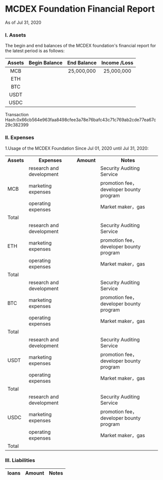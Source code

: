 # MCDEX Foundation Financial Report
As of Jul 31, 2020
### I. Assets
The begin and end balances of the MCDEX foundation's financial report for the latest period is as follows:

| Assets | Begin Balance | End Balance | Income /Loss   |
| :----:         | :-----:         | :----:          | :----:  |
| MCB            |       | 25,000,000      |  25,000,000       |
| ETH            |                 |                 |         |
| BTC            |                 |                 |         |
| USDT           |                 |                 |         |
| USDC            |                 |                 |         |end

Transaction Hash:0x66cb564e963faa8498cfee3a78e76bafc43c71c769ab2cde77ea67c29c382399

### II. Expenses 
1.Usage of the MCDEX Foundation  Since Jul 01, 2020 until Jul 31, 2020:
<table>
    <tr>
        <th rowspan="1">Assets</th>
        <th>Expenses </th>
        <th>Amount</th>
        <th>Notes</th>
    </tr>
    <tr>
        <td rowspan="3">MCB</td>
        <td>research and development</td>
        <td> 	</td>
        <td>Security Auditing Service</td>
    </tr>
    <tr>
        <td>marketing expenses</td>
        <td>   </td>
        <td> promotion fee，developer bounty program</td>
    </tr>
    <tr>
        <td>operating expenses</td>
        <td>   </td>
        <td>Market maker，gas</td>
    </tr>
    <tr>
        <td rowspan="1">Total</td>
        <td>  </td>
        <td>  </td>
        <td>  </td>
    </tr>
   <tr>
        <td rowspan="3">ETH</td>
        <td>research and development</td>
        <td> 	</td>
        <td>Security Auditing Service</td>
    </tr>
    <tr>
        <td>marketing expenses</td>
        <td>   </td>
        <td> promotion fee，developer bounty program</td>
    </tr>
    <tr>
        <td>operating expenses</td>
        <td>   </td>
        <td>Market maker，gas</td>
    </tr>
    <tr>
        <td rowspan="1">Total</td>
        <td>  </td>
        <td>  </td>
        <td>  </td>
    </tr>
    <tr>
        <td rowspan="3">BTC</td>
        <td>research and development</td>
        <td> 	</td>
        <td>Security Auditing Service</td>
    </tr>
    <tr>
        <td>marketing expenses</td>
        <td>   </td>
        <td> promotion fee，developer bounty program</td>
    </tr>
    <tr>
        <td>operating expenses</td>
        <td>   </td>
        <td>Market maker，gas</td>
    </tr>
    <tr>
        <td rowspan="1">Total</td>
        <td>  </td>
        <td>  </td>
        <td>  </td>
    </tr>
    <tr>
        <td rowspan="3">USDT</td>
        <td>research and development</td>
        <td> 	</td>
        <td>Security Auditing Service</td>
    </tr>
    <tr>
        <td>marketing expenses</td>
        <td>   </td>
        <td> promotion fee，developer bounty program</td>
    </tr>
    <tr>
        <td>operating expenses</td>
        <td>   </td>
        <td>Market maker，gas</td>
    </tr>
    <tr>
        <td rowspan="1">Total</td>
        <td>  </td>
        <td>  </td>
        <td>  </td>
    </tr>
    <tr>
        <td rowspan="3">USDC</td>
        <td>research and development</td>
        <td> 	</td>
        <td>Security Auditing Service</td>
    </tr>
    <tr>
        <td>marketing expenses</td>
        <td>   </td>
        <td> promotion fee，developer bounty program</td>
    </tr>
    <tr>
        <td>operating expenses</td>
        <td>   </td>
        <td>Market maker，gas</td>
    </tr>
    <tr>
        <td rowspan="1">Total</td>
        <td>  </td>
        <td>  </td>
        <td>  </td>
    </tr>
 </table>

### III. Liabilities
| loans |  Amount | Notes   |
| :----:         |  :----: | :----:  |
